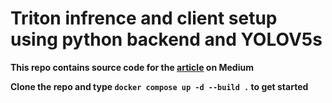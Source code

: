 # Triton infrence and client setup using python backend and YOLOV5s

**This repo contains source code for the [article](https://medium.com/@yuppiebichkov/run-nvidia-triton-inference-backend-server-using-python-and-yolov5s-3f056198a7a1?source=friends_link&sk=16ca03d4cee6fb38901d794f325d5f5c) on Medium**

**Clone the repo and type `docker compose up -d --build .` to get started**